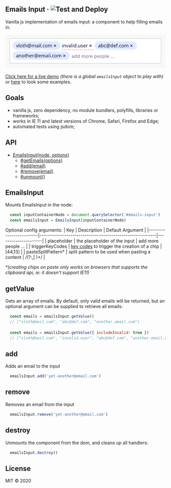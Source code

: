 ## Emails Input &middot; ![Test and Deploy](https://github.com/vloth/emails-input/workflows/Test%20and%20Deploy/badge.svg)
Vanilla js implementation of emails input: a component to help filling emails in.

![screenshot](docs/print.png)

[Click here for a live demo](https://vloth.github.io/emails-input/) _(there is a global `emailsInput` object to play with)_    
or [here](https://vloth.github.io/emails-input/examples.html) to look some examples.

## Goals
- vanilla js, zero dependency, no module bundlers, polyfills, libraries or frameworks;
- works in IE 11 and latest versions of Chrome, Safari, Firefox and Edge;
- automated tests using jsdom;

## API

- [EmailsInput(node, options)](#emailsinput)
  - [#getEmails(options)](#getvalue)
  - [#add(email)](#add)
  - [#remove(email)](#remove)
  - [#unmount()](#unmount)


## EmailsInput
Mounts EmailsInput in the node:
```js
  const inputContainerNode = document.querySelector('#emails-input')
  const emailsInput = EmailsInput(inputContainerNode)
```
Optional config arguments:
| Key                    | Description                                             | Default Argument    |
|------------------------|---------------------------------------------------------|---------------------|
| placeholder            | the placeholder of the input                            | add more people ... |
| triggerKeyCodes        | [key codes][key_code] to trigger the creation of a chip | [44,13]             |
| pasteSplitPattern&ast; | split pattern to be used when pasting a content         | /(?:,\| )+/         |  


_&ast;(creating chips on paste only works on browsers that supports the clipboard api, ie: it doesn't support IE11)_

## getValue
Gets an array of emails. By default, only valid emails will be returned, but an optional argument can be supplied to retrieve all emails:
```js
  const emails = emailsInput.getValue()
  // ["vloth@mail.com", "abc@def.com", "another.email.com"]

  const emails = emailsInput.getValue({ includeInvalid: true })
  // ["vloth@mail.com", "invalid.user", "abc@def.com", "another.email.com"]
```

## add
Adds an email to the input
```js
  emailsInput.add('yet-another@email.com')
```

## remove
Removes an email from the input
```js
  emailsInput.remove('yet-another@email.com')
```

## destroy
Unmounts the component from the dom, and cleans up all handlers:
```js
  emailsInput.destroy()
```

[key_code]: https://developer.mozilla.org/en-US/docs/Web/API/KeyboardEvent/keyCode

## License

MIT © 2020
